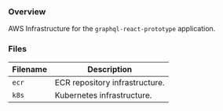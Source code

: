 ### Overview

AWS Infrastructure for the `graphql-react-prototype` application.

### Files

| Filename                 | Description                                          |
|--------------------------|------------------------------------------------------|
| `ecr`                    | ECR repository infrastructure.                       |
| `k8s`                    | Kubernetes infrastructure.                           |

